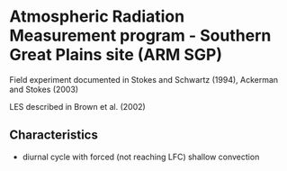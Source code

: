 # Atmospheric Radiation Measurement program - Southern Great Plains site (ARM SGP)

Field experiment documented in Stokes and Schwartz (1994), Ackerman and Stokes
(2003)

LES described in Brown et al. (2002)

## Characteristics

- diurnal cycle with forced (not reaching LFC) shallow convection
